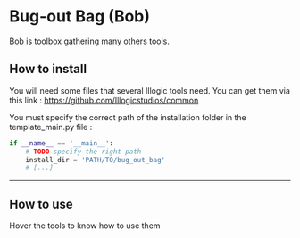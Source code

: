 # Bug-out Bag (Bob)

Bob is toolbox gathering many others tools.

## How to install

You will need some files that several Illogic tools need. You can get them via this link :
https://github.com/Illogicstudios/common

You must specify the correct path of the installation folder in the template_main.py file :
```python
if __name__ == '__main__':
    # TODO specify the right path
    install_dir = 'PATH/TO/bug_out_bag'
    # [...]
```

---

## How to use

Hover the tools to know how to use them
